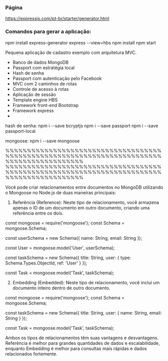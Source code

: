 ### Página
https://expressjs.com/pt-br/starter/generator.html
### Comandos para gerar a aplicação:
npm install express-generator
express --view=hbs
npm install
npm start


Pequena aplicação de cadastro exemplo com arquitetura MVC.

* Banco de dados MongoDB
* Passport com estratégia local
* Hash de senha
* Passport com autenticação pelo Facebook
* MVC com 2 caminhos de rotas
* Controle de acesso à rotas
* Aplicação de sessão
* Template engine HBS
* Framework front-end Bootstrap
* Framework express
* 

hash de senha:
npm i --save bcryptjs
npm i --save passport
npm i --save passport-local

mongoose:
npm i --save mongoose

%%%%%%%%%%%%%%%%%%%%%%%%%%%%%%%%%%%%%%%%%%%%%%%%%%%%%%%%%%%%%%%%%%%%%%%%%%%%%%%%%%%%%%%%%%
%%%%%%%%%%%%%%%%%%%%%%%%%%%%%%%%%%%%%%%%%%%%%%%%%%%%%%%%%%%%%%%%%%%%%%%%%%%%%%%%%%%%%%%%%%

Você pode criar relacionamentos entre documentos no MongoDB utilizando o Mongoose no Node.js de duas maneiras principais:

1. Referência (Reference): Neste tipo de relacionamento, você armazena apenas o ID de um documento em outro documento, criando uma referência entre os dois.

const mongoose = require('mongoose');
const Schema = mongoose.Schema;

const userSchema = new Schema({
  name: String,
  email: String
});

const User = mongoose.model('User', userSchema);

const taskSchema = new Schema({
  title: String,
  user: {
    type: Schema.Types.ObjectId,
    ref: 'User'
  }
});

const Task = mongoose.model('Task', taskSchema);


2. Embedding (Embedded): Neste tipo de relacionamento, você inclui um documento inteiro dentro de outro documento.

const mongoose = require('mongoose');
const Schema = mongoose.Schema;

const taskSchema = new Schema({
  title: String,
  user: {
    name: String,
    email: String
  }
});

const Task = mongoose.model('Task', taskSchema);


Ambos os tipos de relacionamentos têm suas vantagens e desvantagens. Referência é melhor para grandes quantidades de dados e escalabilidade, enquanto Embedding é melhor para consultas mais rápidas e dados relacionados fortemente.